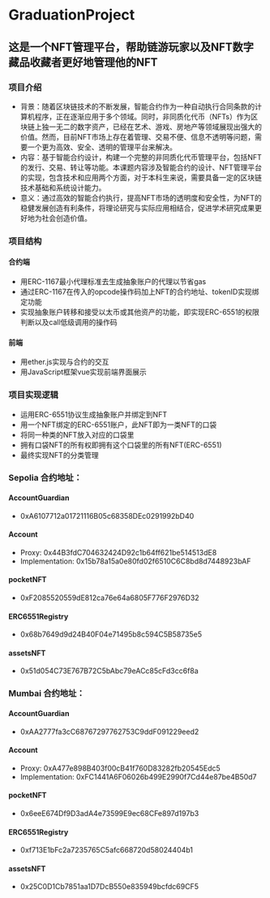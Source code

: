 # GraduationProject
## 这是一个NFT管理平台，帮助链游玩家以及NFT数字藏品收藏者更好地管理他的NFT
### 项目介绍
- 背景：随着区块链技术的不断发展，智能合约作为一种自动执行合同条款的计算机程序，正在逐渐应用于多个领域。同时，非同质化代币（NFTs）作为区块链上独一无二的数字资产，已经在艺术、游戏、房地产等领域展现出强大的价值。然而，目前NFT市场上存在着管理、交易不便、信息不透明等问题，需要一个更为高效、安全、透明的管理平台来解决。
- 内容：基于智能合约设计，构建一个完整的非同质化代币管理平台，包括NFT的发行、交易、转让等功能。本课题内容涉及智能合约的设计、NFT管理平台的实现，包含技术和应用两个方面，对于本科生来说，需要具备一定的区块链技术基础和系统设计能力。
- 意义：通过高效的智能合约执行，提高NFT市场的透明度和安全性，为NFT的稳健发展创造有利条件，将理论研究与实际应用相结合，促进学术研究成果更好地为社会创造价值。
### 项目结构
#### 合约端
- 用ERC-1167最小代理标准去生成抽象账户的代理以节省gas
- 通过ERC-1167在传入的opcode操作码加上NFT的合约地址、tokenID实现绑定功能
- 实现抽象账户转移和接受以太币或其他资产的功能，即实现ERC-6551的权限判断以及call低级调用的操作码
#### 前端
- 用ether.js实现与合约的交互
- 用JavaScript框架vue实现前端界面展示
### 项目实现逻辑
- 运用ERC-6551协议生成抽象账户并绑定到NFT
- 用一个NFT绑定的ERC-6551账户，此NFT即为一类NFT的口袋
- 将同一种类的NFT放入对应的口袋里
- 拥有口袋NFT的所有权即拥有这个口袋里的所有NFT(ERC-6551)
- 最终实现NFT的分类管理

### Sepolia 合约地址：
#### AccountGuardian
- 0xA6107712a01721116B05c68358DEc0291992bD40
#### Account
- Proxy: 0x44B3fdC704632424D92c1b64ff621be514513dE8
- Implementation: 0x15b78a15a0e80fd02f6510C6C8bd8d7448923bAF
#### pocketNFT
- 0xF2085520559dE812ca76e64a6805F776F2976D32
#### ERC6551Registry
- 0x68b7649d9d24B40F04e71495b8c594C5B58735e5
#### assetsNFT
- 0x51d054C73E767B72C5bAbc79eACc85cFd3cc6f8a

### Mumbai 合约地址：
#### AccountGuardian
- 0xAA2777fa3cC68767297762753C9ddF091229eed2
#### Account
- Proxy: 0xA477e898B403f00cB41f760D83282fb20545Edc5
- Implementation: 0xFC1441A6F06026b499E2990f7Cd44e87be4B50d7
#### pocketNFT
- 0x6eeE674Df9D3adA4e73599E9ec68CFe897d197b3
#### ERC6551Registry
- 0xf713E1bFc2a7235765C5afc668720d58024404b1
#### assetsNFT
- 0x25C0D1Cb7851aa1D7DcB550e835949bcfdc69CF5

